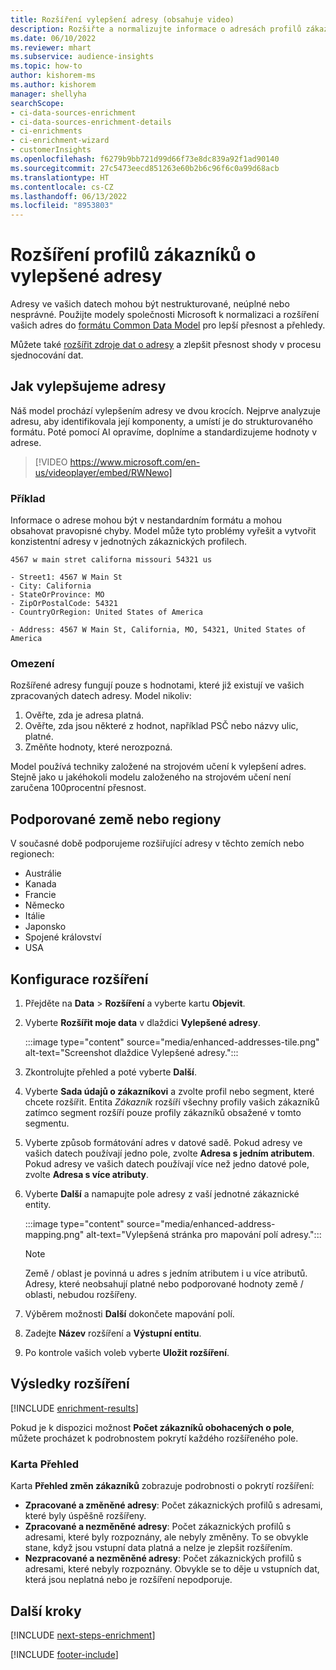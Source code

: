 ```yaml
---
title: Rozšíření vylepšení adresy (obsahuje video)
description: Rozšiřte a normalizujte informace o adresách profilů zákazníků s modely společnosti Microsoft.
ms.date: 06/10/2022
ms.reviewer: mhart
ms.subservice: audience-insights
ms.topic: how-to
author: kishorem-ms
ms.author: kishorem
manager: shellyha
searchScope:
- ci-data-sources-enrichment
- ci-data-sources-enrichment-details
- ci-enrichments
- ci-enrichment-wizard
- customerInsights
ms.openlocfilehash: f6279b9bb721d99d66f73e8dc839a92f1ad90140
ms.sourcegitcommit: 27c5473eecd851263e60b2b6c96f6c0a99d68acb
ms.translationtype: HT
ms.contentlocale: cs-CZ
ms.lasthandoff: 06/13/2022
ms.locfileid: "8953803"
---
```

# <a name="enrichment-of-customer-profiles-with-enhanced-addresses"></a>Rozšíření profilů zákazníků o vylepšené adresy

Adresy ve vašich datech mohou být nestrukturované, neúplné nebo nesprávné. Použijte modely společnosti Microsoft k normalizaci a rozšíření vašich adres do [formátu Common Data Model](/common-data-model/schema/core/applicationcommon/address) pro lepší přesnost a přehledy.

Můžete také [rozšířit zdroje dat o adresy](data-sources-enrichment.md) a zlepšit přesnost shody v procesu sjednocování dat. 

## <a name="how-we-enhance-addresses"></a>Jak vylepšujeme adresy

Náš model prochází vylepšením adresy ve dvou krocích. Nejprve analyzuje adresu, aby identifikovala její komponenty, a umístí je do strukturovaného formátu. Poté pomocí AI opravíme, doplníme a standardizujeme hodnoty v adrese.

> [!VIDEO https://www.microsoft.com/en-us/videoplayer/embed/RWNewo]

### <a name="example"></a>Příklad

Informace o adrese mohou být v nestandardním formátu a mohou obsahovat pravopisné chyby. Model může tyto problémy vyřešit a vytvořit konzistentní adresy v jednotných zákaznických profilech.

```Input
4567 w main stret californa missouri 54321 us
```

```Output
- Street1: 4567 W Main St
- City: California
- StateOrProvince: MO
- ZipOrPostalCode: 54321
- CountryOrRegion: United States of America

- Address: 4567 W Main St, California, MO, 54321, United States of America
```

### <a name="limitations"></a>Omezení

Rozšířené adresy fungují pouze s hodnotami, které již existují ve vašich zpracovaných datech adresy. Model nikoliv:

1. Ověřte, zda je adresa platná.
2. Ověřte, zda jsou některé z hodnot, například PSČ nebo názvy ulic, platné.
3. Změňte hodnoty, které nerozpozná.

Model používá techniky založené na strojovém učení k vylepšení adres. Stejně jako u jakéhokoli modelu založeného na strojovém učení není zaručena 100procentní přesnost.

## <a name="supported-countries-or-regions"></a>Podporované země nebo regiony

V současné době podporujeme rozšiřující adresy v těchto zemích nebo regionech:

- Austrálie
- Kanada
- Francie
- Německo
- Itálie
- Japonsko
- Spojené království
- USA

## <a name="configure-the-enrichment"></a>Konfigurace rozšíření

1. Přejděte na **Data** > **Rozšíření** a vyberte kartu **Objevit**.

1. Vyberte **Rozšířit moje data** v dlaždici **Vylepšené adresy**.

   :::image type="content" source="media/enhanced-addresses-tile.png" alt-text="Screenshot dlaždice Vylepšené adresy.":::

1. Zkontrolujte přehled a poté vyberte **Další**.

1. Vyberte **Sada údajů o zákazníkovi** a zvolte profil nebo segment, které chcete rozšířit. Entita *Zákazník* rozšíří všechny profily vašich zákazníků zatímco segment rozšíří pouze profily zákazníků obsažené v tomto segmentu.

1. Vyberte způsob formátování adres v datové sadě. Pokud adresy ve vašich datech používají jedno pole, zvolte **Adresa s jedním atributem**. Pokud adresy ve vašich datech používají více než jedno datové pole, zvolte **Adresa s více atributy**.

1. Vyberte **Další** a namapujte pole adresy z vaší jednotné zákaznické entity.

    :::image type="content" source="media/enhanced-address-mapping.png" alt-text="Vylepšená stránka pro mapování polí adresy.":::

   > [!NOTE]
   > Země / oblast je povinná u adres s jedním atributem i u více atributů. Adresy, které neobsahují platné nebo podporované hodnoty země / oblasti, nebudou rozšířeny.

1. Výběrem možnosti **Další** dokončete mapování polí.

1. Zadejte **Název** rozšíření a **Výstupní entitu**.

1. Po kontrole vašich voleb vyberte **Uložit rozšíření**.

## <a name="enrichment-results"></a>Výsledky rozšíření

[!INCLUDE [enrichment-results](includes/enrichment-results.md)]

Pokud je k dispozici možnost **Počet zákazníků obohacených o pole**, můžete procházet k podrobnostem pokrytí každého rozšířeného pole.

### <a name="overview-card"></a>Karta Přehled

Karta **Přehled změn zákazníků** zobrazuje podrobnosti o pokrytí rozšíření:

- **Zpracované a změněné adresy**: Počet zákaznických profilů s adresami, které byly úspěšně rozšířeny.
- **Zpracované a nezměněné adresy**: Počet zákaznických profilů s adresami, které byly rozpoznány, ale nebyly změněny. To se obvykle stane, když jsou vstupní data platná a nelze je zlepšit rozšířením.
- **Nezpracované a nezměněné adresy**: Počet zákaznických profilů s adresami, které nebyly rozpoznány. Obvykle se to děje u vstupních dat, která jsou neplatná nebo je rozšíření nepodporuje.

## <a name="next-steps"></a>Další kroky

[!INCLUDE [next-steps-enrichment](includes/next-steps-enrichment.md)]

[!INCLUDE [footer-include](includes/footer-banner.md)]
